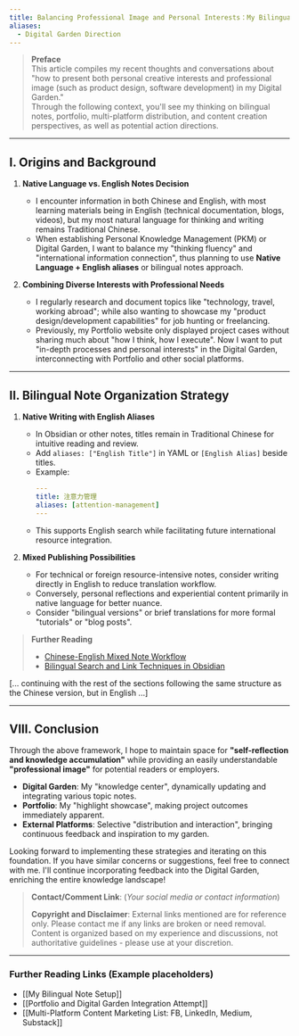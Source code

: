 ```yaml
---
title: Balancing Professional Image and Personal Interests：My Bilingual Notes and Digital Garden Concept
aliases:
  - Digital Garden Direction
---
```


> **Preface**  
> This article compiles my recent thoughts and conversations about "how to present both personal creative interests and professional image (such as product design, software development) in my Digital Garden."  
> Through the following context, you'll see my thinking on bilingual notes, portfolio, multi-platform distribution, and content creation perspectives, as well as potential action directions.

---

## I. Origins and Background

1. **Native Language vs. English Notes Decision**

   - I encounter information in both Chinese and English, with most learning materials being in English (technical documentation, blogs, videos), but my most natural language for thinking and writing remains Traditional Chinese.
   - When establishing Personal Knowledge Management (PKM) or Digital Garden, I want to balance my "thinking fluency" and "international information connection", thus planning to use **Native Language + English aliases** or bilingual notes approach.

2. **Combining Diverse Interests with Professional Needs**
   - I regularly research and document topics like "technology, travel, working abroad"; while also wanting to showcase my "product design/development capabilities" for job hunting or freelancing.
   - Previously, my Portfolio website only displayed project cases without sharing much about "how I think, how I execute". Now I want to put "in-depth processes and personal interests" in the Digital Garden, interconnecting with Portfolio and other social platforms.

---

## II. Bilingual Note Organization Strategy

1. **Native Writing with English Aliases**

   - In Obsidian or other notes, titles remain in Traditional Chinese for intuitive reading and review.
   - Add `aliases: ["English Title"]` in YAML or `[English Alias]` beside titles.
   - Example:
     ```yaml
     ---
     title: 注意力管理
     aliases: [attention-management]
     ---
     ```
   - This supports English search while facilitating future international resource integration.

2. **Mixed Publishing Possibilities**
   - For technical or foreign resource-intensive notes, consider writing directly in English to reduce translation workflow.
   - Conversely, personal reflections and experiential content primarily in native language for better nuance.
   - Consider "bilingual versions" or brief translations for more formal "tutorials" or "blog posts".

> **Further Reading**
>
> - [Chinese-English Mixed Note Workflow](#)
> - [Bilingual Search and Link Techniques in Obsidian](#)

[... continuing with the rest of the sections following the same structure as the Chinese version, but in English ...]

---

## VIII. Conclusion

Through the above framework, I hope to maintain space for **"self-reflection and knowledge accumulation"** while providing an easily understandable **"professional image"** for potential readers or employers.

- **Digital Garden**: My "knowledge center", dynamically updating and integrating various topic notes.
- **Portfolio**: My "highlight showcase", making project outcomes immediately apparent.
- **External Platforms**: Selective "distribution and interaction", bringing continuous feedback and inspiration to my garden.

Looking forward to implementing these strategies and iterating on this foundation. If you have similar concerns or suggestions, feel free to connect with me. I'll continue incorporating feedback into the Digital Garden, enriching the entire knowledge landscape!

> **Contact/Comment Link**: (_Your social media or contact information_)
>
> **Copyright and Disclaimer**: External links mentioned are for reference only. Please contact me if any links are broken or need removal. Content is organized based on my experience and discussions, not authoritative guidelines - please use at your discretion.

---

### Further Reading Links (Example placeholders)

- [[My Bilingual Note Setup]]
- [[Portfolio and Digital Garden Integration Attempt]]
- [[Multi-Platform Content Marketing List: FB, LinkedIn, Medium, Substack]]
